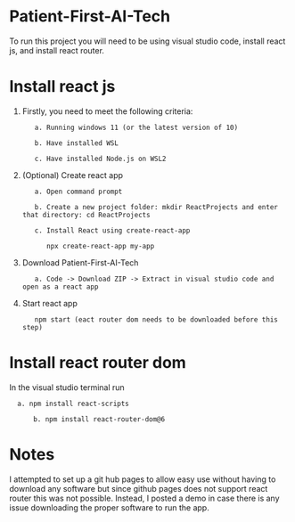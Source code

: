 # Patient-First-AI-Tech
To run this project you will need to be using visual studio code, install react js, and install react router. 

# Install react js
1. Firstly, you need to meet the following criteria:

          a. Running windows 11 (or the latest version of 10)

          b. Have installed WSL

          c. Have installed Node.js on WSL2
	
2. (Optional) Create react app

          a. Open command prompt

          b. Create a new project folder: mkdir ReactProjects and enter that directory: cd ReactProjects

          c. Install React using create-react-app

             npx create-react-app my-app

4. Download Patient-First-AI-Tech

          a. Code -> Download ZIP -> Extract in visual studio code and open as a react app
	
3. Start react app
   
          npm start (eact router dom needs to be downloaded before this step)

# Install react router dom

In the visual studio terminal run 

	  a. npm install react-scripts
	
          b. npm install react-router-dom@6

# Notes
I attempted to set up a git hub pages to allow easy use without having to download any software but since github pages does not support react router this was not possible. Instead, I posted a demo in case there is any issue downloading the proper software to run the app. 
